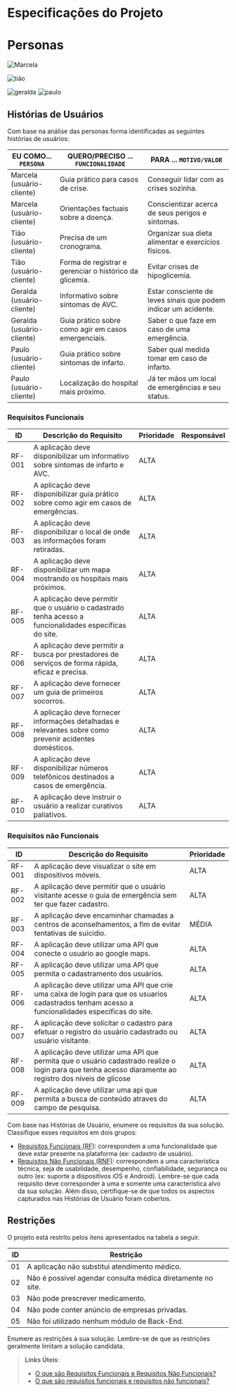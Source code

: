 # Especificações do Projeto


# Personas #
![Marcela](https://user-images.githubusercontent.com/105678089/227963189-98671a00-9992-4850-9c1a-a124252fdd2e.png)

![tião](https://user-images.githubusercontent.com/105678089/227963241-4fe7a81d-854e-4f86-9a06-bc7d118848f7.png)

![geralda](https://user-images.githubusercontent.com/105678089/227267557-16c94be2-216d-49b6-bbdb-ec922013b6a9.png)
![paulo](https://user-images.githubusercontent.com/105678089/229290387-71c24b7d-e7e1-4c13-913d-d9fa773f9396.png)


## Histórias de Usuários

Com base na análise das personas forma identificadas as seguintes histórias de usuários:

|   EU COMO... `PERSONA`    | QUERO/PRECISO ... `FUNCIONALIDADE`                   | PARA ... `MOTIVO/VALOR`                                        |
|---------------------------|------------------------------------------------------|----------------------------------------------------------------|
|Marcela (usuário-cliente)  |Guia prático para casos de crise.                      |Conseguir lidar com as crises sozinha.                           |
|Marcela (usuário-cliente)  |Orientações factuais sobre a doença.                   |Conscientizar acerca de seus perigos e sintomas.                 | 
|Tião (usuário-cliente)     |Precisa de um cronograma.                              |Organizar sua dieta alimentar e exercícios físicos.              |
|Tião (usuário-cliente)     |Forma de registrar e gerenciar o histórico da glicemia.|Evitar crises de hipoglicemia.                                   |
|Geralda (usuário-cliente)  |Informativo sobre sintomas de AVC.                     |Estar consciente de leves sinais que podem indicar um acidente.  |
|Geralda (usuário-cliente)  |Guia prático sobre como agir em casos emergenciais.    |Saber o que faze em caso de uma emergência.                      |
|Paulo (usuário-cliente)    |Guia prático sobre sintomas de infarto.                |Saber qual medida tomar em caso de infarto.                      |
|Paulo (usuário-cliente)    |Localização do hospital mais próximo.                  |Já ter mãos um local de emergências e seu status.                |


### Requisitos Funcionais

|ID    | Descrição do Requisito  | Prioridade | Responsável |
|------|-----------------------------------------|----| ----|
|RF-001| A aplicação deve disponibilizar um informativo sobre sintomas de infarto e AVC. | ALTA | |
|RF-002| A aplicação deve disponibilizar guia prático sobre como agir em casos de emergências. | ALTA | |
|RF-003| A aplicação deve disponibilizar o local de onde as informações foram retiradas. | ALTA | |
|RF-004| A aplicação deve disponibilizar um mapa mostrando os hospitais mais próximos. | ALTA | |
|RF-005| A aplicação deve permitir que o usuário o cadastrado tenha acesso a funcionalidades específicas do site. | ALTA | |
|RF-006| A aplicação deve permitir a busca por prestadores de serviços de forma rápida, eficaz e precisa. | ALTA | |
|RF-007| A aplicação deve fornecer um guia de primeiros socorros. | ALTA | |
|RF-008| A aplicação deve fornecer informações detalhadas e relevantes sobre como prevenir acidentes domésticos. | ALTA | |
|RF-009| A aplicação deve disponibilizar números telefônicos destinados a casos de emergência. | ALTA | |
|RF-010| A aplicação deve instruir o usuário a realizar curativos paliativos. | ALTA | |

### Requisitos não Funcionais

|ID     | Descrição do Requisito  |Prioridade |
|-------|-------------------------|----|
|RF-001| A aplicação deve visualizar o site em dispositivos móveis.| ALTA | | 
|RF-002| A aplicação deve permitir que o usuário visitante acesse o guia de emergência sem ter que fazer cadastro. | ALTA | |
|RF-003| A aplicação deve encaminhar chamadas a centros de aconselhamentos, a fim de evitar tentativas de suícidio. | MÉDIA | |
|RF-004| A aplicação deve utilizar uma API que conecte o usuário ao google maps.| ALTA | |
|RF-005| A aplicação deve utilizar uma API que permita o cadastramento dos usuários. | ALTA | |
|RF-006| A aplicação deve utilizar uma API que crie uma caixa de login para que os usuarios cadastrados tenham acesso a funcionalidades específicas do site. | ALTA | |
|RF-007| A aplicação deve solicitar o cadastro para efetuar o registro do usuário cadastrado ou usuário visitante. | ALTA | |
|RF-008| A aplicação deve utilizar uma API que permita que o usuário cadastrado realize o login para que tenha acesso diaramente ao registro dos níveis de glicose | ALTA | | A aplicação deve produzir um relatório de tarefas diárias. | ALTA | |
|RF-009| A aplicação deve utilizar uma api que permita a busca de conteúdo atraves do campo de pesquisa. | ALTA | |


Com base nas Histórias de Usuário, enumere os requisitos da sua solução. Classifique esses requisitos em dois grupos:

- [Requisitos Funcionais
 (RF)](https://pt.wikipedia.org/wiki/Requisito_funcional):
 correspondem a uma funcionalidade que deve estar presente na
  plataforma (ex: cadastro de usuário).
- [Requisitos Não Funcionais
  (RNF)](https://pt.wikipedia.org/wiki/Requisito_n%C3%A3o_funcional):
  correspondem a uma característica técnica, seja de usabilidade,
  desempenho, confiabilidade, segurança ou outro (ex: suporte a
  dispositivos iOS e Android).
Lembre-se que cada requisito deve corresponder à uma e somente uma
característica alvo da sua solução. Além disso, certifique-se de que
todos os aspectos capturados nas Histórias de Usuário foram cobertos.

## Restrições

O projeto está restrito pelos itens apresentados na tabela a seguir.

|ID| Restrição                                             |
|--|-------------------------------------------------------|
|01| A aplicação não substitui atendimento médico.          |
|02| Não é possivel agendar consulta médica diretamente no site. |
|03| Não pode prescrever medicamento. |
|04| Não pode conter anúncio de empresas privadas. |
|05| Não foi utilizado nenhum módulo de Back-End.



Enumere as restrições à sua solução. Lembre-se de que as restrições geralmente limitam a solução candidata.

> **Links Úteis**:
> - [O que são Requisitos Funcionais e Requisitos Não Funcionais?](https://codificar.com.br/requisitos-funcionais-nao-funcionais/)
> - [O que são requisitos funcionais e requisitos não funcionais?](https://analisederequisitos.com.br/requisitos-funcionais-e-requisitos-nao-funcionais-o-que-sao/)
